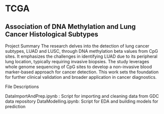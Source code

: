 # TCGA
## Association of DNA Methylation and Lung Cancer Histological Subtypes

Project Summary
The research delves into the detection of lung cancer subtypes, LUAD and LUSC, through DNA methylation beta values from CpG sites. It emphasizes the challenges in identifying LUAD due to its peripheral lung location, typically requiring invasive biopsies. The study leverages whole genome sequencing of CpG sites to develop a non-invasive blood marker-based approach for cancer detection. This work sets the foundation for further clinical validation and broader application in cancer diagnostics.

File Descriptions

DataImportAndPrep.ipynb : Script for importing and cleaning data from GDC data repository
DataModelling.ipynb: Script for EDA and building models for prediction
